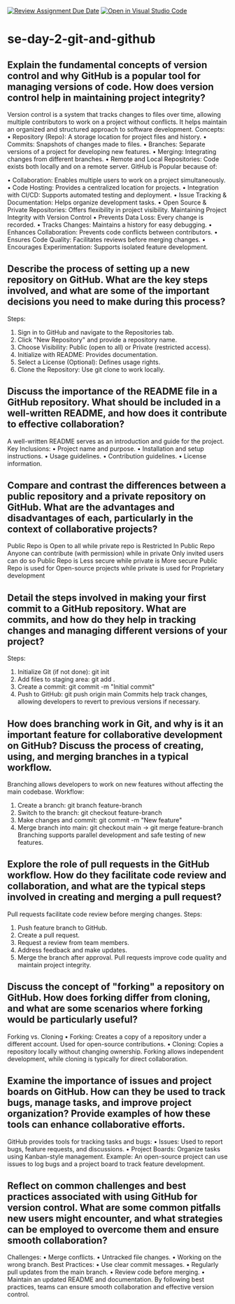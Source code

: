 [![Review Assignment Due Date](https://classroom.github.com/assets/deadline-readme-button-22041afd0340ce965d47ae6ef1cefeee28c7c493a6346c4f15d667ab976d596c.svg)](https://classroom.github.com/a/8wgCKhpZ)
[![Open in Visual Studio Code](https://classroom.github.com/assets/open-in-vscode-2e0aaae1b6195c2367325f4f02e2d04e9abb55f0b24a779b69b11b9e10269abc.svg)](https://classroom.github.com/online_ide?assignment_repo_id=18401573&assignment_repo_type=AssignmentRepo)
# se-day-2-git-and-github
## Explain the fundamental  concepts of version control and why GitHub is a popular tool for managing versions of code. How does version control help in maintaining project integrity?
Version control is a system that tracks changes to files over time, allowing multiple contributors to work on a project without conflicts. It helps maintain an organized and structured approach to software development.
Concepts:
•	Repository (Repo): A storage location for project files and history.
•	Commits: Snapshots of changes made to files.
•	Branches: Separate versions of a project for developing new features.
•	Merging: Integrating changes from different branches.
•	Remote and Local Repositories: Code exists both locally and on a remote server.
GitHub is Popular because of:

•	Collaboration: Enables multiple users to work on a project simultaneously.
•	Code Hosting: Provides a centralized location for projects.
•	Integration with CI/CD: Supports automated testing and deployment.
•	Issue Tracking & Documentation: Helps organize development tasks.
•	Open Source & Private Repositories: Offers flexibility in project visibility.
Maintaining Project Integrity with Version Control
•	Prevents Data Loss: Every change is recorded.
•	Tracks Changes: Maintains a history for easy debugging.
•	Enhances Collaboration: Prevents code conflicts between contributors.
•	Ensures Code Quality: Facilitates reviews before merging changes.
•	Encourages Experimentation: Supports isolated feature development.




## Describe the process of setting up a new repository on GitHub. What are the key steps involved, and what are some of the important decisions you need to make during this process?
Steps:
1.	Sign in to GitHub and navigate to the Repositories tab.
2.	Click "New Repository" and provide a repository name.
3.	Choose Visibility: Public (open to all) or Private (restricted access).
4.	Initialize with README: Provides documentation.
5.	Select a License (Optional): Defines usage rights.
6.	Clone the Repository: Use git clone <repository-url> to work locally.

## Discuss the importance of the README file in a GitHub repository. What should be included in a well-written README, and how does it contribute to effective collaboration?
A well-written README serves as an introduction and guide for the project.
Key Inclusions:
•	Project name and purpose.
•	Installation and setup instructions.
•	Usage guidelines.
•	Contribution guidelines.
•	License information.

## Compare and contrast the differences between a public repository and a private repository on GitHub. What are the advantages and disadvantages of each, particularly in the context of collaborative projects?
   Public Repo is Open to all	while private repo is  Restricted
	In Public Repo Anyone can contribute (with permission)  while in private Only invited users can do so
	 Public Repo is Less secure while private is More secure
  Public Repo is used for Open-source projects while private	is used for Proprietary development


## Detail the steps involved in making your first commit to a GitHub repository. What are commits, and how do they help in tracking changes and managing different versions of your project?
Steps:
1.	Initialize Git (if not done): git init
2.	Add files to staging area: git add .
3.	Create a commit: git commit -m "Initial commit"
4.	Push to GitHub: git push origin main
Commits help track changes, allowing developers to revert to previous versions if necessary.


## How does branching work in Git, and why is it an important feature for collaborative development on GitHub? Discuss the process of creating, using, and merging branches in a typical workflow.
Branching allows developers to work on new features without affecting the main codebase.
Workflow:
1.	Create a branch: git branch feature-branch
2.	Switch to the branch: git checkout feature-branch
3.	Make changes and commit: git commit -m "New feature"
4.	Merge branch into main: git checkout main → git merge feature-branch
Branching supports parallel development and safe testing of new features.

## Explore the role of pull requests in the GitHub workflow. How do they facilitate code review and collaboration, and what are the typical steps involved in creating and merging a pull request?
Pull requests facilitate code review before merging changes.
Steps:
1.	Push feature branch to GitHub.
2.	Create a pull request.
3.	Request a review from team members.
4.	Address feedback and make updates.
5.	Merge the branch after approval.
Pull requests improve code quality and maintain project integrity.


## Discuss the concept of "forking" a repository on GitHub. How does forking differ from cloning, and what are some scenarios where forking would be particularly useful?
Forking vs. Cloning
•	Forking: Creates a copy of a repository under a different account. Used for open-source contributions.
•	Cloning: Copies a repository locally without changing ownership.
Forking allows independent development, while cloning is typically for direct collaboration.


## Examine the importance of issues and project boards on GitHub. How can they be used to track bugs, manage tasks, and improve project organization? Provide examples of how these tools can enhance collaborative efforts.
GitHub provides tools for tracking tasks and bugs:
•	Issues: Used to report bugs, feature requests, and discussions.
•	Project Boards: Organize tasks using Kanban-style management.
Example: An open-source project can use issues to log bugs and a project board to track feature development.


## Reflect on common challenges and best practices associated with using GitHub for version control. What are some common pitfalls new users might encounter, and what strategies can be employed to overcome them and ensure smooth collaboration?
Challenges:
•	Merge conflicts.
•	Untracked file changes.
•	Working on the wrong branch.
Best Practices:
•	Use clear commit messages.
•	Regularly pull updates from the main branch.
•	Review code before merging.
•	Maintain an updated README and documentation.
By following best practices, teams can ensure smooth collaboration and effective version control.


